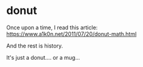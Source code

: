 # donut
Once upon a time, I read this article: https://www.a1k0n.net/2011/07/20/donut-math.html 

And the rest is history. 

It's just a donut.... or a mug...
